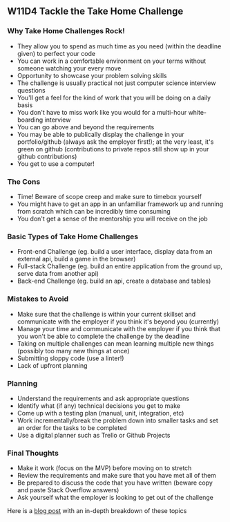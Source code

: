 ## W11D4 Tackle the Take Home Challenge

### Why Take Home Challenges Rock!

* They allow you to spend as much time as you need (within the deadline given) to perfect your code
* You can work in a comfortable environment on your terms without someone watching your every move
* Opportunity to showcase your problem solving skills
* The challenge is usually practical not just computer science interview questions
* You'll get a feel for the kind of work that you will be doing on a daily basis
* You don't have to miss work like you would for a multi-hour white-boarding interview
* You can go above and beyond the requirements
* You may be able to publically display the challenge in your portfolio/github (always ask the employer first!); at the very least, it's green on github (contributions to private repos still show up in your github contributions)
* You get to use a computer!

### The Cons

* Time! Beware of scope creep and make sure to timebox yourself
* You might have to get an app in an unfamiliar framework up and running from scratch which can be incredibly time consuming
* You don't get a sense of the mentorship you will receive on the job

### Basic Types of Take Home Challenges

* Front-end Challenge (eg. build a user interface, display data from an external api, build a game in the browser)
* Full-stack Challenge (eg. build an entire application from the ground up, serve data from another api)
* Back-end Challenge (eg. build an api, create a database and tables)

### Mistakes to Avoid

* Make sure that the challenge is within your current skillset and communicate with the employer if you think it's beyond you (currently)
* Manage your time and communicate with the employer if you think that you won't be able to complete the challenge by the deadline
* Taking on multiple challenges can mean learning multiple new things (possibly too many new things at once)
* Submitting sloppy code (use a linter!)
* Lack of upfront planning

### Planning

* Understand the requirements and ask appropriate questions
* Identify what (if any) technical decisions you get to make
* Come up with a testing plan (manual, unit, integration, etc)
* Work incrementally/break the problem down into smaller tasks and set an order for the tasks to be completed
* Use a digital planner such as Trello or Github Projects

### Final Thoughts

* Make it work (focus on the MVP) before moving on to stretch
* Review the requirements and make sure that you have met all of them
* Be prepared to discuss the code that you have written (beware copy and paste Stack Overflow answers)
* Ask yourself what the employer is looking to get out of the challenge

Here is a [blog post](https://www.fullstackinterviewing.com/2018/02/02/the-ultimate-guide-to-kicking-ass-on-take-home-coding-challenges.html) with an in-depth breakdown of these topics
